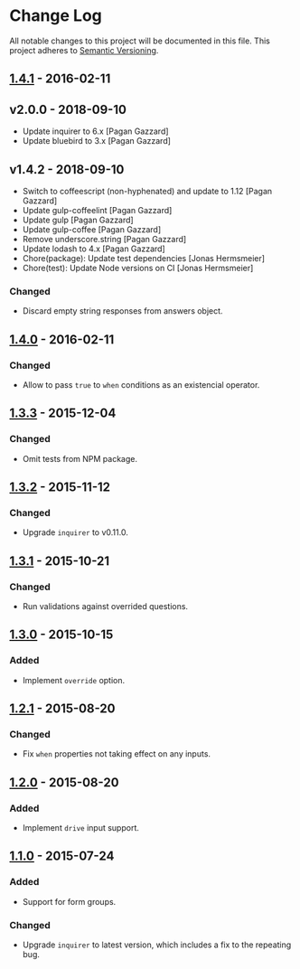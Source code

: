 # Change Log

All notable changes to this project will be documented in this file.
This project adheres to [Semantic Versioning](http://semver.org/).

## [1.4.1] - 2016-02-11

## v2.0.0 - 2018-09-10

* Update inquirer to 6.x [Pagan Gazzard]
* Update bluebird to 3.x [Pagan Gazzard]

## v1.4.2 - 2018-09-10

* Switch to coffeescript (non-hyphenated) and update to 1.12 [Pagan Gazzard]
* Update gulp-coffeelint [Pagan Gazzard]
* Update gulp [Pagan Gazzard]
* Update gulp-coffee [Pagan Gazzard]
* Remove underscore.string [Pagan Gazzard]
* Update lodash to 4.x [Pagan Gazzard]
* Chore(package): Update test dependencies [Jonas Hermsmeier]
* Chore(test): Update Node versions on CI [Jonas Hermsmeier]

### Changed

- Discard empty string responses from answers object.

## [1.4.0] - 2016-02-11

### Changed

- Allow to pass `true` to `when` conditions as an existencial operator.

## [1.3.3] - 2015-12-04

### Changed

- Omit tests from NPM package.

## [1.3.2] - 2015-11-12

### Changed

- Upgrade `inquirer` to v0.11.0.

## [1.3.1] - 2015-10-21

### Changed

- Run validations against overrided questions.

## [1.3.0] - 2015-10-15

### Added

- Implement `override` option.

## [1.2.1] - 2015-08-20

### Changed

- Fix `when` properties not taking effect on any inputs.

## [1.2.0] - 2015-08-20

### Added

- Implement `drive` input support.

## [1.1.0] - 2015-07-24

### Added

- Support for form groups.

### Changed

- Upgrade `inquirer` to latest version, which includes a fix to the repeating bug.

[1.4.1]: https://github.com/resin-io-modules/resin-cli-form/compare/v1.4.0...v1.4.1
[1.4.0]: https://github.com/resin-io-modules/resin-cli-form/compare/v1.3.3...v1.4.0
[1.3.3]: https://github.com/resin-io-modules/resin-cli-form/compare/v1.3.2...v1.3.3
[1.3.2]: https://github.com/resin-io-modules/resin-cli-form/compare/v1.3.1...v1.3.2
[1.3.1]: https://github.com/resin-io-modules/resin-cli-form/compare/v1.3.0...v1.3.1
[1.3.0]: https://github.com/resin-io-modules/resin-cli-form/compare/v1.2.1...v1.3.0
[1.2.1]: https://github.com/resin-io-modules/resin-cli-form/compare/v1.2.0...v1.2.1
[1.2.0]: https://github.com/resin-io-modules/resin-cli-form/compare/v1.1.0...v1.2.0
[1.1.0]: https://github.com/resin-io-modules/resin-cli-form/compare/v1.0.0...v1.1.0
